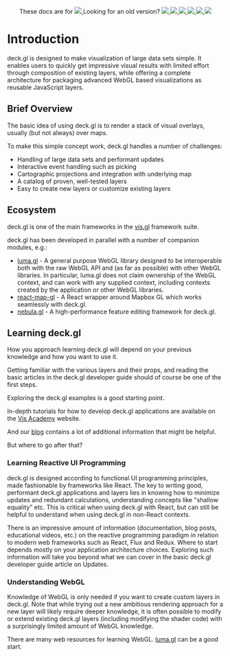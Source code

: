<p align="center">
  These docs are for
  <a href="https://github.com/uber/deck.gl/blob/7.1-release/docs/README.md">
    <img src="https://img.shields.io/badge/deck.gl-v7.2-brightgreen.svg?style=flat-square" />
  </a>
  Looking for an old version?
  <a href="https://github.com/uber/deck.gl/blob/7.1-release/docs/README.md">
    <img src="https://img.shields.io/badge/deck.gl-v7.1-green.svg?style=flat-square" />
  <a href="https://github.com/uber/deck.gl/blob/7.0-release/docs/README.md">
    <img src="https://img.shields.io/badge/deck.gl-v7.0-green.svg?style=flat-square" />
  <a href="https://github.com/uber/deck.gl/blob/6.0-release/docs/README.md">
    <img src="https://img.shields.io/badge/deck.gl-v6.0-green.svg?style=flat-square" />
  </a>
  <a href="https://github.com/uber/deck.gl/blob/5.0-release/docs/README.md">
    <img src="https://img.shields.io/badge/v-5.0-green.svg?style=flat-square" />
  </a>
  <a href="https://github.com/uber/deck.gl/blob/4.0-release/docs/README.md">
    <img src="https://img.shields.io/badge/v-4.0-green.svg?style=flat-square" />
  </a>
  <a href="https://github.com/uber/deck.gl/tree/3.0-release/docs/README.md">
    <img src="https://img.shields.io/badge/v-3.0-green.svg?style=flat-square" />
  </a>
</p>

# Introduction

deck.gl is designed to make visualization of large data sets simple. It enables users to quickly get impressive visual results with limited effort through composition of existing layers, while offering a complete architecture for packaging advanced WebGL based visualizations as reusable JavaScript layers.

## Brief Overview

The basic idea of using deck.gl is to render a stack of visual overlays, usually (but not always) over maps.

To make this simple concept work, deck.gl handles a number of challenges:

* Handling of large data sets and performant updates
* Interactive event handling such as picking
* Cartographic projections and integration with underlying map
* A catalog of proven, well-tested layers
* Easy to create new layers or customize existing layers

## Ecosystem

deck.gl is one of the main frameworks in the [vis.gl](http://vis.gl) framework suite.

deck.gl has been developed in parallel with a number of companion modules, e.g.:

* [luma.gl](https://uber.github.io/luma.gl/#/) - A general purpose WebGL library designed to be interoperable both with the raw WebGL API and (as far as possible) with other WebGL libraries. In particular, luma.gl does not claim ownership of the WebGL context, and can work with any supplied context, including contexts created by the application or other WebGL libraries.
* [react-map-gl](https://uber.github.io/react-map-gl/#/) - A React wrapper around Mapbox GL which works seamlessly with deck.gl.
* [nebula.gl](https://uber.github.io/nebula.gl/#/) - A high-performance feature editing framework for deck.gl.


## Learning deck.gl

How you approach learning deck.gl will depend on your previous knowledge and how you want to use it.

Getting familiar with the various layers and their props, and reading the basic articles in the deck.gl developer guide should of course be one of the first steps.

Exploring the deck.gl examples is a good starting point.

In-depth tutorials for how to develop deck.gl applications are available on the [Vis Academy](http://vis.academy/#/) website.

And our [blog](https://medium.com/vis-gl) contains a lot of additional information that might be helpful.

But where to go after that?


### Learning Reactive UI Programming

deck.gl is designed according to functional UI programming principles, made fashionable by frameworks like React. The key to writing good, performant deck.gl applications and layers lies in knowing how to minimize updates and redundant calculations, understanding concepts like "shallow equality" etc. This is critical when using deck.gl with React, but can still be helpful to understand when using deck.gl in non-React contexts.

There is an impressive amount of information (documentation, blog posts, educational videos, etc.) on the reactive programming paradigm in relation to modern web frameworks such as React, Flux and Redux. Where to start depends mostly on your application architecture choices. Exploring such information will take you beyond what we can cover in the basic deck.gl developer guide article on Updates.


### Understanding WebGL

Knowledge of WebGL is only needed if you want to create custom layers in deck.gl. Note that while trying out a new ambitious rendering approach for a new layer will likely require deeper knowledge, it is often possible to modify or extend existing deck.gl layers (including modifying the shader code) with a surprisingly limited amount of WebGL knowledge.

There are many web resources for learning WebGL. [luma.gl](https://uber.github.io/luma.gl/#/) can be a good start.
